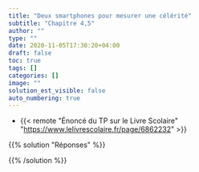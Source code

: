 ```yaml
---
title: "Deux smartphones pour mesurer une célérité"
subtitle: "Chapitre 4,5"
author: ""
type: ""
date: 2020-11-05T17:30:20+04:00
draft: false
toc: true
tags: []
categories: []
image: ""
solution_est_visible: false
auto_numbering: true
---
```


- {{< remote "Énoncé du TP sur le Livre Scolaire" "https://www.lelivrescolaire.fr/page/6862232" >}}

{{% solution "Réponses" %}}

{{% /solution %}}